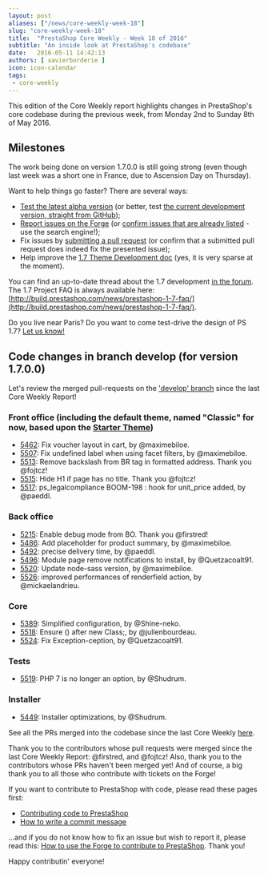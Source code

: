 ```yaml
---
layout: post
aliases: ["/news/core-weekly-week-18"]
slug: "core-weekly-week-18"
title:  "PrestaShop Core Weekly - Week 18 of 2016"
subtitle: "An inside look at PrestaShop's codebase"
date:   2016-05-11 14:42:13
authors: [ xavierborderie ]
icon: icon-calendar
tags:
 - core-weekly
---
```


This edition of the Core Weekly report highlights changes in PrestaShop's core codebase during the previous week, from Monday 2nd to Sunday 8th of May 2016.


## Milestones

The work being done on version 1.7.0.0 is still going strong (even though last week was a short one in France, due to Ascension Day on Thursday). 

Want to help things go faster? There are several ways: 

 * [Test the latest alpha version](http://build.prestashop.com/news/here-comes-prestashop-1-7-alpha-4/) (or better, test [the current development version, straight from GitHub](https://github.com/PrestaShop/PrestaShop));
 * [Report issues on the Forge](http://forge.prestashop.com/secure/CreateIssue!default.jspa?selectedProjectId=11322&issuetype=1) (or [confirm issues that are already listed](http://forge.prestashop.com/browse/BOOM-738?jql=project%20%3D%20BOOM%20AND%20created%3E%3D-1w%20ORDER%20BY%20created%20DESC) - use the search engine!); 
 * Fix issues by [submitting a pull request](https://github.com/PrestaShop/PrestaShop/pulls) (or confirm that a submitted pull request does indeed fix the presented issue); 
 * Help improve the [1.7 Theme Development doc](https://github.com/PrestaShop/docs) (yes, it is very sparse at the moment).

You can find an up-to-date thread about the 1.7 development [in the forum](https://www.prestashop.com/forums/topic/480580-want-to-know-more-about-17/).<br/>
The 1.7 Project FAQ is always available here: [http://build.prestashop.com/news/prestashop-1-7-faq/](http://build.prestashop.com/news/prestashop-1-7-faq/).

Do you live near Paris? Do you want to come test-drive the design of PS 1.7? [Let us know!](http://build.prestashop.com/news/call-for-user-testing-volunteers/)


## Code changes in branch develop (for version 1.7.0.0)

Let's review the merged pull-requests on the ['develop' branch](https://github.com/PrestaShop/PrestaShop/tree/develop) since the last Core Weekly Report!
 

### Front office (including the default theme, named "Classic" for now, based upon the [Starter Theme](https://github.com/PrestaShop/PrestaShop/tree/develop/themes/classic))

 * [5462](https://github.com/PrestaShop/PrestaShop/pull/5462): Fix voucher layout in cart, by @maximebiloe.
 * [5507](https://github.com/PrestaShop/PrestaShop/pull/5507): Fix undefined label when using facet filters, by @maximebiloe.
 * [5513](https://github.com/PrestaShop/PrestaShop/pull/5513): Remove backslash from BR tag in formatted address. Thank you @fojtcz!
 * [5515](https://github.com/PrestaShop/PrestaShop/pull/5515): Hide H1 if page has no title. Thank you @fojtcz!
 * [5517](https://github.com/PrestaShop/PrestaShop/pull/5517): ps_legalcompliance BOOM-198 : hook for unit_price added, by @paeddl.


### Back office

 * [5215](https://github.com/PrestaShop/PrestaShop/pull/5215): Enable debug mode from BO. Thank you @firstred!
 * [5486](https://github.com/PrestaShop/PrestaShop/pull/5486): Add placeholder for product summary, by @maximebiloe.
 * [5492](https://github.com/PrestaShop/PrestaShop/pull/5492): precise delivery time, by @paeddl.
 * [5496](https://github.com/PrestaShop/PrestaShop/pull/5496): Module page remove notifications to install, by @Quetzacoalt91.
 * [5520](https://github.com/PrestaShop/PrestaShop/pull/5520): Update node-sass version, by @maximebiloe.
 * [5526](https://github.com/PrestaShop/PrestaShop/pull/5526): improved performances of renderfield action, by @mickaelandrieu.

 
### Core

 * [5389](https://github.com/PrestaShop/PrestaShop/pull/5389): Simplified configuration, by @Shine-neko.
 * [5518](https://github.com/PrestaShop/PrestaShop/pull/5518): Ensure () after new Class;, by @julienbourdeau.
 * [5524](https://github.com/PrestaShop/PrestaShop/pull/5524): Fix Exception-ception, by @Quetzacoalt91.
 

### Tests

 * [5519](https://github.com/PrestaShop/PrestaShop/pull/5519): PHP 7 is no longer an option, by @Shudrum.

 
### Installer

 * [5449](https://github.com/PrestaShop/PrestaShop/pull/5449): Installer optimizations, by @Shudrum.
 
 

See all the PRs merged into the codebase since the last Core Weekly [here](https://github.com/PrestaShop/PrestaShop/pulls?utf8=%E2%9C%93&q=is%3Apr+merged%3A2016-05-02..2016-05-08+is%3Aclosed+base%3Adevelop).

Thank you to the contributors whose pull requests were merged since the last Core Weekly Report: @firstred, and @fojtcz! Also, thank you to the contributors whose PRs haven't been merged yet! And of course, a big thank you to all those who contribute with tickets on the Forge!

If you want to contribute to PrestaShop with code, please read these pages first:

 * [Contributing code to PrestaShop](http://doc.prestashop.com/display/PS16/Contributing+code+to+PrestaShop)
 * [How to write a commit message](http://doc.prestashop.com/display/PS16/How+to+write+a+commit+message)

...and if you do not know how to fix an issue but wish to report it, please read this: [How to use the Forge to contribute to PrestaShop](http://doc.prestashop.com/display/PS16/How+to+use+the+Forge+to+contribute+to+PrestaShop). Thank you!

Happy contributin' everyone!
